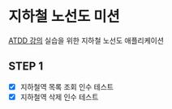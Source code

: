 # 지하철 노선도 미션
[ATDD 강의](https://edu.nextstep.camp/c/R89PYi5H) 실습을 위한 지하철 노선도 애플리케이션

## STEP 1
- [x] 지하철역 목록 조회 인수 테스트  
- [x] 지하철역 삭제 인수 테스트  
